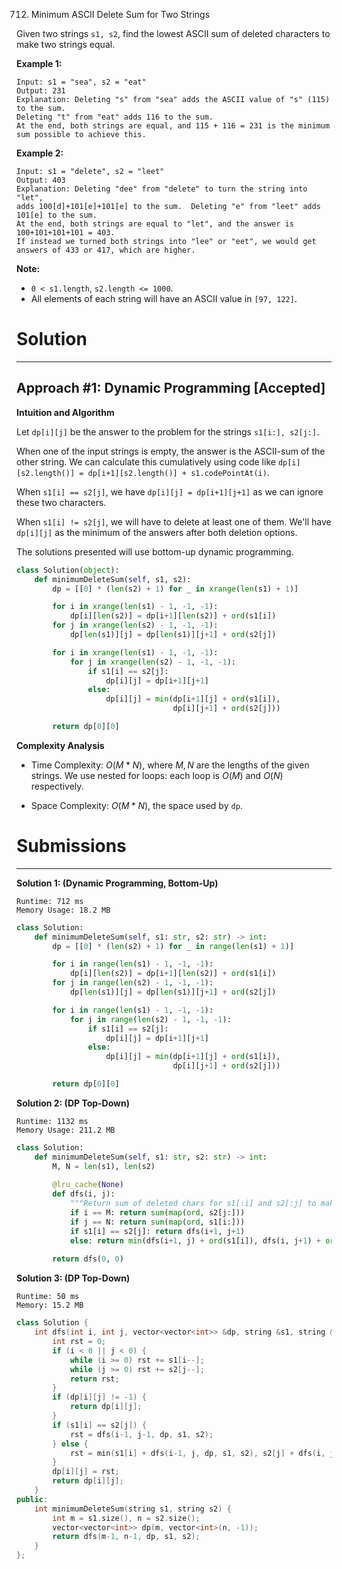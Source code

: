 712. Minimum ASCII Delete Sum for Two Strings

Given two strings `s1, s2`, find the lowest ASCII sum of deleted characters to make two strings equal.

**Example 1:**

```
Input: s1 = "sea", s2 = "eat"
Output: 231
Explanation: Deleting "s" from "sea" adds the ASCII value of "s" (115) to the sum.
Deleting "t" from "eat" adds 116 to the sum.
At the end, both strings are equal, and 115 + 116 = 231 is the minimum sum possible to achieve this.
```

**Example 2:**

```
Input: s1 = "delete", s2 = "leet"
Output: 403
Explanation: Deleting "dee" from "delete" to turn the string into "let",
adds 100[d]+101[e]+101[e] to the sum.  Deleting "e" from "leet" adds 101[e] to the sum.
At the end, both strings are equal to "let", and the answer is 100+101+101+101 = 403.
If instead we turned both strings into "lee" or "eet", we would get answers of 433 or 417, which are higher.
```

**Note:**

* `0 < s1.length`, `s2.length <= 1000`.
* All elements of each string will have an ASCII value in `[97, 122]`.

# Solution
---
## Approach #1: Dynamic Programming [Accepted]
**Intuition and Algorithm**

Let `dp[i][j]` be the answer to the problem for the strings `s1[i:], s2[j:]`.

When one of the input strings is empty, the answer is the ASCII-sum of the other string. We can calculate this cumulatively using code like `dp[i][s2.length()] = dp[i+1][s2.length()] + s1.codePointAt(i)`.

When `s1[i] == s2[j]`, we have `dp[i][j] = dp[i+1][j+1]` as we can ignore these two characters.

When `s1[i] != s2[j]`, we will have to delete at least one of them. We'll have `dp[i][j]` as the minimum of the answers after both deletion options.

The solutions presented will use bottom-up dynamic programming.

```python
class Solution(object):
    def minimumDeleteSum(self, s1, s2):
        dp = [[0] * (len(s2) + 1) for _ in xrange(len(s1) + 1)]

        for i in xrange(len(s1) - 1, -1, -1):
            dp[i][len(s2)] = dp[i+1][len(s2)] + ord(s1[i])
        for j in xrange(len(s2) - 1, -1, -1):
            dp[len(s1)][j] = dp[len(s1)][j+1] + ord(s2[j])

        for i in xrange(len(s1) - 1, -1, -1):
            for j in xrange(len(s2) - 1, -1, -1):
                if s1[i] == s2[j]:
                    dp[i][j] = dp[i+1][j+1]
                else:
                    dp[i][j] = min(dp[i+1][j] + ord(s1[i]),
                                   dp[i][j+1] + ord(s2[j]))

        return dp[0][0]
```

**Complexity Analysis**

* Time Complexity: $O(M*N)$, where $M, N$ are the lengths of the given strings. We use nested for loops: each loop is $O(M)$ and $O(N)$ respectively.

* Space Complexity: $O(M*N)$, the space used by `dp`.

# Submissions
---
**Solution 1: (Dynamic Programming, Bottom-Up)**

```
Runtime: 712 ms
Memory Usage: 18.2 MB
```
```python
class Solution:
    def minimumDeleteSum(self, s1: str, s2: str) -> int:
        dp = [[0] * (len(s2) + 1) for _ in range(len(s1) + 1)]

        for i in range(len(s1) - 1, -1, -1):
            dp[i][len(s2)] = dp[i+1][len(s2)] + ord(s1[i])
        for j in range(len(s2) - 1, -1, -1):
            dp[len(s1)][j] = dp[len(s1)][j+1] + ord(s2[j])

        for i in range(len(s1) - 1, -1, -1):
            for j in range(len(s2) - 1, -1, -1):
                if s1[i] == s2[j]:
                    dp[i][j] = dp[i+1][j+1]
                else:
                    dp[i][j] = min(dp[i+1][j] + ord(s1[i]),
                                   dp[i][j+1] + ord(s2[j]))

        return dp[0][0]
```

**Solution 2: (DP Top-Down)**
```
Runtime: 1132 ms
Memory Usage: 211.2 MB
```
```python
class Solution:
    def minimumDeleteSum(self, s1: str, s2: str) -> int:
        M, N = len(s1), len(s2)
        
        @lru_cache(None)
        def dfs(i, j): 
            """Return sum of deleted chars for s1[:i] and s2[:j] to make them equal"""
            if i == M: return sum(map(ord, s2[j:]))
            if j == N: return sum(map(ord, s1[i:]))
            if s1[i] == s2[j]: return dfs(i+1, j+1)
            else: return min(dfs(i+1, j) + ord(s1[i]), dfs(i, j+1) + ord(s2[j]))
            
        return dfs(0, 0)
```

**Solution 3: (DP Top-Down)**
```
Runtime: 50 ms
Memory: 15.2 MB
```
```c++
class Solution {
    int dfs(int i, int j, vector<vector<int>> &dp, string &s1, string &s2) {
        int rst = 0;
        if (i < 0 || j < 0) {
            while (i >= 0) rst += s1[i--];
            while (j >= 0) rst += s2[j--];
            return rst;
        }
        if (dp[i][j] != -1) {
            return dp[i][j];
        }
        if (s1[i] == s2[j]) {           
            rst = dfs(i-1, j-1, dp, s1, s2);
        } else {
            rst = min(s1[i] + dfs(i-1, j, dp, s1, s2), s2[j] + dfs(i, j-1, dp, s1, s2));
        }
        dp[i][j] = rst;
        return dp[i][j];
    }
public:
    int minimumDeleteSum(string s1, string s2) {
        int m = s1.size(), n = s2.size();
        vector<vector<int>> dp(m, vector<int>(n, -1));
        return dfs(m-1, n-1, dp, s1, s2);
    }
};
```
